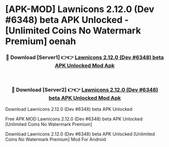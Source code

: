 # [APK-MOD] Lawnicons 2.12.0 (Dev #6348) beta APK Unlocked - [Unlimited Coins No Watermark Premium] oenah



<div align="center">
<h3>🔴 Download [Server1] 👉👉 <a href="https://momento.my/?title=Lawnicons_2.12.0_(Dev_#6348)_beta_APK_Unlocked">Lawnicons 2.12.0 (Dev #6348) beta APK Unlocked Mod Apk</a></h3><br>

<h3>🔴 Download [Server2] 👉👉 <a href="https://momento.my/?title=Lawnicons_2.12.0_(Dev_#6348)_beta_APK_Unlocked">Lawnicons 2.12.0 (Dev #6348) beta APK Unlocked Mod Apk</a></h3>
</div>



Download Lawnicons 2.12.0 (Dev #6348) beta APK Unlocked 

Free APK MOD Lawnicons 2.12.0 (Dev #6348) beta APK Unlocked [Unlimited Coins No Watermark Premium]

Download Lawnicons 2.12.0 (Dev #6348) beta APK Unlocked [Unlimited Coins No Watermark Premium] Mod For Android
